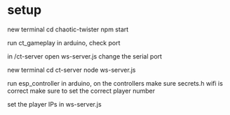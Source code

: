 # setup
new terminal
cd chaotic-twister
npm start

run ct_gameplay in arduino, check port

in /ct-server
open ws-server.js
change the serial port

new terminal
cd ct-server
node ws-server.js

run esp_controller in arduino, on the controllers
make sure secrets.h wifi is correct
make sure to set the correct player number

set the player IPs in ws-server.js